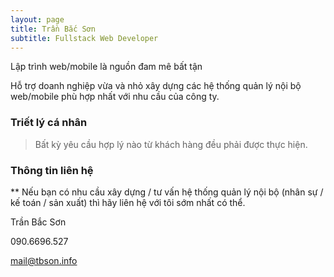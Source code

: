 ```yaml
---
layout: page
title: Trần Bắc Sơn
subtitle: Fullstack Web Developer
---
```


Lập trình web/mobile là nguồn đam mê bất tận

Hỗ trợ doanh nghiệp vừa và nhỏ xây dựng các hệ thống quản lý nội bộ web/mobile phù hợp nhất với nhu cầu của công ty.

### Triết lý cá nhân

> Bất kỳ yêu cầu hợp lý nào từ khách hàng đều phải được thực hiện.

### Thông tin liên hệ

** Nếu bạn có nhu cầu xây dựng / tư vấn hệ thống quản lý nội bộ (nhân sự / kế toán / sản xuất) thì hãy liên hệ với tôi sớm nhất có thể.

Trần Bắc Sơn

090.6696.527

[mail@tbson.info](mail@tbson.info)